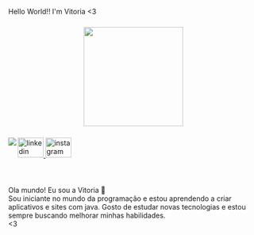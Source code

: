 <p align="left">Hello World!! I'm Vitoria <3 </p>

###


<div align="center">
  <img height="200" src="https://i.pinimg.com/originals/b9/f4/e2/b9f4e2745f4d751efce77237c5cdb5e0.gif"  />
</div>

###

<img align="left" src="https://visitor-badge.laobi.icu/badge?page_id=totistoia.totistoia&"  />

###

<div align="left">
  <a href="https://www.linkedin.com/in/vit%C3%B3ria-maria-rodrigues-de-souza-891272273?utm_source=share&utm_campaign=share=via&utm_content=profile&utm_medium=ios_app" target="_blank">
    <img src="https://raw.githubusercontent.com/maurodesouza/profile-readme-generator/master/src/assets/icons/social/linkedin/default.svg" width="52" height="40" alt="linkedin logo"  />
  </a>
  <img src="https://raw.githubusercontent.com/maurodesouza/profile-readme-generator/master/src/assets/icons/social/instagram/default.svg" width="52" height="40" alt="instagram logo"  />
</div>

###

<br clear="both">

<p align="left">Ola mundo! Eu sou a Vitoria 👻<br>Sou iniciante no mundo da programação e estou aprendendo a criar aplicativos e sites com java. Gosto de estudar novas tecnologias e estou sempre buscando melhorar minhas habilidades. <br><3</p>

###

